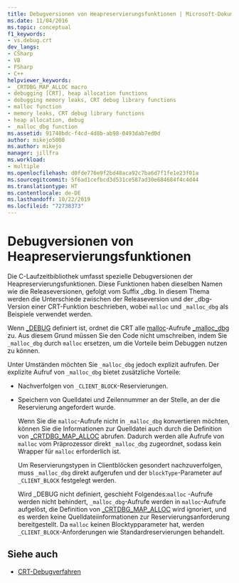 ```yaml
---
title: Debugversionen von Heapreservierungsfunktionen | Microsoft-Dokumentation
ms.date: 11/04/2016
ms.topic: conceptual
f1_keywords:
- vs.debug.crt
dev_langs:
- CSharp
- VB
- FSharp
- C++
helpviewer_keywords:
- _CRTDBG_MAP_ALLOC macro
- debugging [CRT], heap allocation functions
- debugging memory leaks, CRT debug library functions
- malloc function
- memory leaks, CRT debug library functions
- heap allocation, debug
- _malloc_dbg function
ms.assetid: 91748bdc-f4cd-4d8b-ab98-0493dab7ed0d
author: mikejo5000
ms.author: mikejo
manager: jillfra
ms.workload:
- multiple
ms.openlocfilehash: d0fde776e9f2bd48aca92c7ba6d7f1fe1e23f01a
ms.sourcegitcommit: 5f6ad1cefbcd3d531ce587ad30e684684f4c4d44
ms.translationtype: HT
ms.contentlocale: de-DE
ms.lasthandoff: 10/22/2019
ms.locfileid: "72738373"
---
```

# <a name="debug-versions-of-heap-allocation-functions"></a>Debugversionen von Heapreservierungsfunktionen
Die C-Laufzeitbibliothek umfasst spezielle Debugversionen der Heapreservierungsfunktionen. Diese Funktionen haben dieselben Namen wie die Releaseversionen, gefolgt vom Suffix _dbg. In diesem Thema werden die Unterschiede zwischen der Releaseversion und der _dbg-Version einer CRT-Funktion beschrieben, wobei `malloc` und `_malloc_dbg` als Beispiele verwendet werden.

 Wenn [_DEBUG](/cpp/c-runtime-library/debug) definiert ist, ordnet die CRT alle [malloc](/cpp/c-runtime-library/reference/malloc)-Aufrufe [_malloc_dbg](/cpp/c-runtime-library/reference/malloc-dbg) zu. Aus diesem Grund müssen Sie den Code nicht umschreiben, indem Sie `_malloc_dbg` durch `malloc` ersetzen, um die Vorteile beim Debuggen nutzen zu können.

 Unter Umständen möchten Sie `_malloc_dbg` jedoch explizit aufrufen. Der explizite Aufruf von `_malloc_dbg` bietet zusätzliche Vorteile:

- Nachverfolgen von `_CLIENT_BLOCK`-Reservierungen.

- Speichern von Quelldatei und Zeilennummer an der Stelle, an der die Reservierung angefordert wurde.

  Wenn Sie die `malloc`-Aufrufe nicht in `_malloc_dbg` konvertieren möchten, können Sie die Informationen zur Quelldatei auch durch die Definition von [_CRTDBG_MAP_ALLOC](/cpp/c-runtime-library/crtdbg-map-alloc) abrufen. Dadurch werden alle Aufrufe von `malloc` vom Präprozessor direkt `_malloc_dbg` zugeordnet, sodass kein Wrapper für `malloc` erforderlich ist.

  Um Reservierungstypen in Clientblöcken gesondert nachzuverfolgen, muss `_malloc_dbg` direkt aufgerufen und der `blockType`-Parameter auf `_CLIENT_BLOCK` festgelegt werden.

  Wird _DEBUG nicht definiert, geschieht Folgendes:`malloc` -Aufrufe werden nicht behindert, `_malloc_dbg`-Aufrufe werden in `malloc`-Aufrufe aufgelöst, die Definition von [_CRTDBG_MAP_ALLOC](/cpp/c-runtime-library/crtdbg-map-alloc) wird ignoriert, und es werden keine Quelldateiinformationen zur Reservierungsanforderung bereitgestellt. Da `malloc` keinen Blocktypparameter hat, werden `_CLIENT_BLOCK`-Anforderungen wie Standardreservierungen behandelt.

## <a name="see-also"></a>Siehe auch

- [CRT-Debugverfahren](../debugger/crt-debugging-techniques.md)